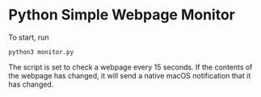 # Python Simple Webpage Monitor

To start, run
```console
python3 monitor.py
```

The script is set to check a webpage every 15 seconds. If the contents of the webpage has changed, it will send a native macOS notification that it has changed.
